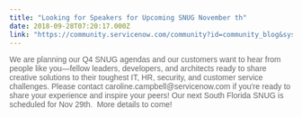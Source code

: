 ```yaml
---
title: "Looking for Speakers for Upcoming SNUG November th"
date: 2018-09-28T07:20:17.000Z
link: "https://community.servicenow.com/community?id=community_blog&sys_id=8a96873ddb3c2b848e7c2926ca96191a"
---
```

<p><span style="color: #666666; font-family: arial, sans-serif;">We are planning our Q4 SNUG agendas and our customers want to hear from people like you—fellow leaders, developers, and architects ready to share creative solutions to their toughest IT, HR, security, and customer service challenges. Please contact caroline.campbell&#64;servicenow.com if you&#39;re ready to share your experience and inspire your peers! Our next South Florida SNUG is scheduled for Nov 29th.  More details to come! </span></p>